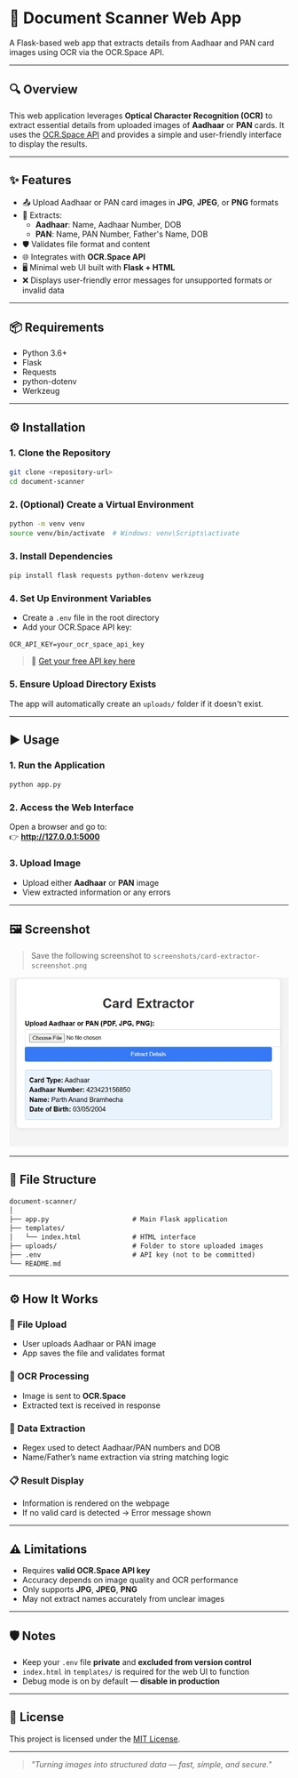 # 📄 Document Scanner Web App

A Flask-based web app that extracts details from Aadhaar and PAN card images using OCR via the OCR.Space API.

---

## 🔍 Overview

This web application leverages **Optical Character Recognition (OCR)** to extract essential details from uploaded images of **Aadhaar** or **PAN** cards. It uses the [OCR.Space API](https://ocr.space/OCRAPI) and provides a simple and user-friendly interface to display the results.

---

## ✨ Features

- 📤 Upload Aadhaar or PAN card images in **JPG**, **JPEG**, or **PNG** formats
- 🔐 Extracts:
  - **Aadhaar**: Name, Aadhaar Number, DOB
  - **PAN**: Name, PAN Number, Father's Name, DOB
- 🛡️ Validates file format and content
- 🌐 Integrates with **OCR.Space API**
- 🖥️ Minimal web UI built with **Flask + HTML**
- ❌ Displays user-friendly error messages for unsupported formats or invalid data

---

## 📦 Requirements

- Python 3.6+
- Flask
- Requests
- python-dotenv
- Werkzeug

---

## ⚙️ Installation

### 1. Clone the Repository

```bash
git clone <repository-url>
cd document-scanner
```

### 2. (Optional) Create a Virtual Environment

```bash
python -m venv venv
source venv/bin/activate  # Windows: venv\Scripts\activate
```

### 3. Install Dependencies

```bash
pip install flask requests python-dotenv werkzeug
```

### 4. Set Up Environment Variables

- Create a `.env` file in the root directory
- Add your OCR.Space API key:

```
OCR_API_KEY=your_ocr_space_api_key
```

> 🔑 [Get your free API key here](https://ocr.space/ocrapi)

### 5. Ensure Upload Directory Exists

The app will automatically create an `uploads/` folder if it doesn't exist.

---

## ▶️ Usage

### 1. Run the Application

```bash
python app.py
```

### 2. Access the Web Interface

Open a browser and go to:  
👉 **http://127.0.0.1:5000**

### 3. Upload Image

- Upload either **Aadhaar** or **PAN** image
- View extracted information or any errors

---

## 🖼️ Screenshot

> Save the following screenshot to `screenshots/card-extractor-screenshot.png`

![Aadhaar Extraction Screenshot](screenshots/card-extractor-screenshot.png)

---

## 📁 File Structure

```
document-scanner/
│
├── app.py                     # Main Flask application
├── templates/
│   └── index.html             # HTML interface
├── uploads/                   # Folder to store uploaded images
├── .env                       # API key (not to be committed)
└── README.md
```

---

## ⚙️ How It Works

### 📁 File Upload

- User uploads Aadhaar or PAN image
- App saves the file and validates format

### 🔎 OCR Processing

- Image is sent to **OCR.Space**
- Extracted text is received in response

### 🧠 Data Extraction

- Regex used to detect Aadhaar/PAN numbers and DOB
- Name/Father’s name extraction via string matching logic

### 📋 Result Display

- Information is rendered on the webpage
- If no valid card is detected → Error message shown

---

## ⚠️ Limitations

- Requires **valid OCR.Space API key**
- Accuracy depends on image quality and OCR performance
- Only supports **JPG**, **JPEG**, **PNG**
- May not extract names accurately from unclear images

---

## 🛡️ Notes

- Keep your `.env` file **private** and **excluded from version control**
- `index.html` in `templates/` is required for the web UI to function
- Debug mode is on by default — **disable in production**

---

## 📝 License

This project is licensed under the [MIT License](LICENSE).

---

> _"Turning images into structured data — fast, simple, and secure."_
